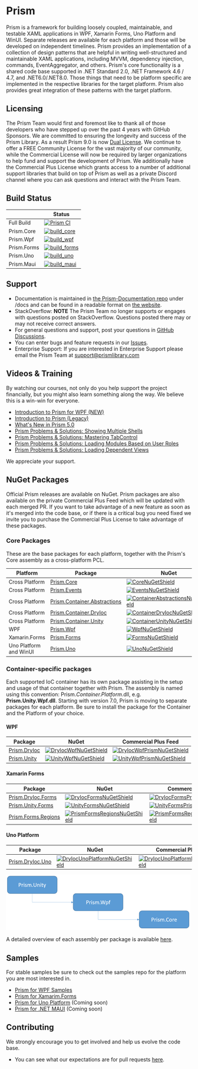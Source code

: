 # Prism

Prism is a framework for building loosely coupled, maintainable, and testable XAML applications in WPF, Xamarin Forms, Uno Platform and WinUI. Separate releases are available for each platform and those will be developed on independent timelines. Prism provides an implementation of a collection of design patterns that are helpful in writing well-structured and maintainable XAML applications, including MVVM, dependency injection, commands, EventAggregator, and others. Prism's core functionality is a shared code base supported in .NET Standard 2.0, .NET Framework 4.6 / 4.7, and .NET6.0/.NET8.0. Those things that need to be platform specific are implemented in the respective libraries for the target platform. Prism also provides great integration of these patterns with the target platform.

## Licensing

The Prism Team would first and foremost like to thank all of those developers who have stepped up over the past 4 years with GitHub Sponsors. We are committed to ensuring the longevity and success of the Prism Library. As a result Prism 9.0 is now [Dual License](LICENSE). We continue to offer a FREE Community License for the vast majority of our community, while the Commercial License will now be required by larger organizations to help fund and support the development of Prism. We additionally have the Commercial Plus License which grants access to a number of additional support libraries that build on top of Prism as well as a private Discord channel where you can ask questions and interact with the Prism Team.

## Build Status

|          | Status |
| -------- | ------ |
| Full Build | [![Prism CI](https://github.com/PrismLibrary/Prism/actions/workflows/ci.yml/badge.svg)](https://github.com/PrismLibrary/Prism/actions/workflows/ci.yml) |
| Prism.Core | [![build_core](https://github.com/PrismLibrary/Prism/actions/workflows/build_core.yml/badge.svg)](https://github.com/PrismLibrary/Prism/actions/workflows/build_core.yml) |
| Prism.Wpf | [![build_wpf](https://github.com/PrismLibrary/Prism/actions/workflows/build_wpf.yml/badge.svg)](https://github.com/PrismLibrary/Prism/actions/workflows/build_wpf.yml) |
| Prism.Forms | [![build_forms](https://github.com/PrismLibrary/Prism/actions/workflows/build_forms.yml/badge.svg)](https://github.com/PrismLibrary/Prism/actions/workflows/build_forms.yml) |
| Prism.Uno | [![build_uno](https://github.com/PrismLibrary/Prism/actions/workflows/build_uno.yml/badge.svg)](https://github.com/PrismLibrary/Prism/actions/workflows/build_uno.yml) |
| Prism.Maui | [![build_maui](https://github.com/PrismLibrary/Prism/actions/workflows/build_maui.yml/badge.svg)](https://github.com/PrismLibrary/Prism/actions/workflows/build_maui.yml) |

## Support

- Documentation is maintained in [the Prism-Documentation repo](https://github.com/PrismLibrary/Prism-Documentation) under /docs and can be found in a readable format on [the website](https://docs.prismlibrary.com/docs/).
- StackOverflow: **NOTE** The Prism Team no longer supports or engages with questions posted on StackOverflow. Questions posted there may or may not receive correct answers.
- For general questions and support, post your questions in [GitHub Discussions](https://github.com/PrismLibrary/Prism/discussions).
- You can enter bugs and feature requests in our [Issues](https://github.com/PrismLibrary/Prism/issues/new/choose).
- Enterprise Support: If you are interested in Enterprise Support please email the Prism Team at <support@prismlibrary.com>

## Videos &amp; Training

By watching our courses, not only do you help support the project financially, but you might also learn something along the way.  We believe this is a win-win for everyone.

- [Introduction to Prism for WPF (NEW)](https://pluralsight.pxf.io/bE3rB)
- [Introduction to Prism (Legacy)](https://pluralsight.pxf.io/W1Dz3)
- [What's New in Prism 5.0](https://pluralsight.pxf.io/z7avm)
- [Prism Problems & Solutions: Showing Multiple Shells](https://pluralsight.pxf.io/XVxR5)
- [Prism Problems & Solutions: Mastering TabControl](https://pluralsight.pxf.io/B6X99)
- [Prism Problems & Solutions: Loading Modules Based on User Roles](https://pluralsight.pxf.io/GvjkE)
- [Prism Problems & Solutions: Loading Dependent Views](https://pluralsight.pxf.io/a01zj)

We appreciate your support.

## NuGet Packages

Official Prism releases are available on NuGet. Prism packages are also available on the private Commercial Plus Feed which will be updated with each merged PR. If you want to take advantage of a new feature as soon as it's merged into the code base, or if there is a critical bug you need fixed we invite you to purchase the Commercial Plus License to take advantage of these packages.

### Core Packages

These are the base packages for each platform, together with the Prism's Core assembly as a cross-platform PCL.

| Platform | Package | NuGet | Commercial Plus Feed |
| -------- | ------- | ------- | ----- |
| Cross Platform | [Prism.Core][CoreNuGet] | [![CoreNuGetShield]][CoreNuGet] | [![CorePrismNuGetShield]][CorePrismNuGet] |
| Cross Platform | [Prism.Events][EventsNuGet] | [![EventsNuGetShield]][EventsNuGet] | [![EventsPrismNuGetShield]][CorePrismNuGet] |
| Cross Platform | [Prism.Container.Abstractions][ContainerAbstractionsNuGet] | [![ContainerAbstractionsNuGetShield]][ContainerAbstractionsNuGet] | [![ContainerAbstractionsPrismNuGetShield]][CorePrismNuGet] |
| Cross Platform | [Prism.Container.DryIoc][ContainerDryIocNuGet] | [![ContainerDryIocNuGetShield]][ContainerDryIocNuGet] | [![ContainerDryIocPrismNuGetShield]][CorePrismNuGet] |
| Cross Platform | [Prism.Container.Unity][ContainerUnityNuGet] | [![ContainerUnityNuGetShield]][ContainerUnityNuGet] | [![ContainerUnityPrismNuGetShield]][CorePrismNuGet] |
| WPF | [Prism.Wpf][WpfNuGet] | [![WpfNuGetShield]][WpfNuGet] | [![WpfPrismNuGetShield]][WpfPrismNuGet] |
| Xamarin.Forms | [Prism.Forms][FormsNuGet] | [![FormsNuGetShield]][FormsNuGet] | [![FormsPrismNuGetShield]][FormsPrismNuGet] |
| Uno Platform and WinUI | [Prism.Uno][UnoNuGet] | [![UnoNuGetShield]][UnoNuGet] | [![UnoPrismNuGetShield]][UnoPrismNuGet] |

### Container-specific packages

Each supported IoC container has its own package assisting in the setup and usage of that container together with Prism. The assembly is named using this convention: Prism.*Container.Platform*.dll, e.g. **Prism.Unity.Wpf.dll**. Starting with version 7.0, Prism is moving to separate packages for each platform. Be sure to install the package for the Container and the Platform of your choice.

#### WPF

| Package | NuGet | Commercial Plus Feed |
|---------|-------|-------|
| [Prism.DryIoc][DryIocWpfNuGet] | [![DryIocWpfNuGetShield]][DryIocWpfNuGet] | [![DryIocWpfPrismNuGetShield]][DryIocWpfPrismNuGet] |
| [Prism.Unity][UnityWpfNuGet] | [![UnityWpfNuGetShield]][UnityWpfNuGet] | [![UnityWpfPrismNuGetShield]][UnityWpfPrismNuGet] |

#### Xamarin Forms

| Package | NuGet | Commercial Plus Feed |
|---------|-------|-------|
| [Prism.DryIoc.Forms][DryIocFormsNuGet] | [![DryIocFormsNuGetShield]][DryIocFormsNuGet] | [![DryIocFormsPrismNuGetShield]][DryIocFormsPrismNuGet] |
| [Prism.Unity.Forms][UnityFormsNuGet] | [![UnityFormsNuGetShield]][UnityFormsNuGet] | [![UnityFormsPrismNuGetShield]][UnityFormsPrismNuGet] |
| [Prism.Forms.Regions][PrismFormsRegionsNuget] | [![PrismFormsRegionsNuGetShield]][PrismFormsRegionsNuGet] | [![PrismFormsRegionsPrismNuGetShield]][PrismFormsRegionsPrismNuGet] |

#### Uno Platform

| Package | NuGet | Commercial Plus Feed |
|---------|-------|-------|
| [Prism.DryIoc.Uno][DryIocUnoPlatformNuGet] | [![DryIocUnoPlatformNuGetShield]][DryIocUnoPlatformNuGet] | [![DryIocUnoPlatformPrismNuGetShield]][DryIocUnoPlatformPrismNuGet] |

![NuGet package tree](images/NuGetPackageTree.png)

A detailed overview of each assembly per package is available [here](http://prismlibrary.github.io/docs/getting-started/NuGet-Packages.html).

## Samples

For stable samples be sure to check out the samples repo for the platform you are most interested in.

- [Prism for WPF Samples](https://github.com/PrismLibrary/Prism-Samples-Wpf)
- [Prism for Xamarim.Forms](https://github.com/PrismLibrary/Prism-Samples-Forms)
- [Prism for Uno Platform](#) (Coming soon)
- [Prism for .NET MAUI](#) (Coming soon)

## Contributing

We strongly encourage you to get involved and help us evolve the code base.

- You can see what our expectations are for pull requests [here](https://github.com/PrismLibrary/Prism/blob/master/.github/CONTRIBUTING.md).

[CoreNuGet]: https://www.nuget.org/packages/Prism.Core/
[EventsNuGet]: https://www.nuget.org/packages/Prism.Events/
[ContainerAbstractionsNuGet]: https://www.nuget.org/packages/Prism.Container.Abstractions/
[ContainerDryIocNuGet]: https://www.nuget.org/packages/Prism.Container.DryIoc/
[ContainerUnityNuGet]: https://www.nuget.org/packages/Prism.Container.Unity/
[WpfNuGet]: https://www.nuget.org/packages/Prism.Wpf/
[FormsNuGet]: https://www.nuget.org/packages/Prism.Forms/
[UnoNuGet]: https://www.nuget.org/packages/Prism.Uno.WinUI/

[PrismFormsRegionsNuGet]: https://www.nuget.org/packages/Prism.Forms.Regions/
[PrismFormsRegionsPrismNuGet]: #
[PrismFormsRegionsNuGetShield]: https://img.shields.io/nuget/vpre/Prism.Forms.Regions.svg
[PrismFormsRegionsPrismNuGetShield]: https://nuget.prismlibrary.com/shield/Prism.Forms.Regions/vpre

[DryIocWpfNuGet]: https://www.nuget.org/packages/Prism.DryIoc/
[UnityWpfNuGet]: https://www.nuget.org/packages/Prism.Unity/

[UnityFormsNuGet]: https://www.nuget.org/packages/Prism.Unity.Forms/
[DryIocFormsNuGet]: https://www.nuget.org/packages/Prism.DryIoc.Forms/

[DryIocUnoPlatformNuGet]: https://www.nuget.org/packages/Prism.DryIoc.Uno.WinUI/

[CoreNuGetShield]: https://img.shields.io/nuget/vpre/Prism.Core.svg
[EventsNuGetShield]: https://img.shields.io/nuget/vpre/Prism.Events.svg
[ContainerAbstractionsNuGetShield]: https://img.shields.io/nuget/vpre/Prism.Container.Abstractions.svg
[ContainerDryIocNuGetShield]: https://img.shields.io/nuget/vpre/Prism.Container.DryIoc.svg
[ContainerUnityNuGetShield]: https://img.shields.io/nuget/vpre/Prism.Container.Unity.svg
[WpfNuGetShield]: https://img.shields.io/nuget/vpre/Prism.Wpf.svg
[FormsNuGetShield]: https://img.shields.io/nuget/vpre/Prism.Forms.svg
[UnoNuGetShield]: https://img.shields.io/nuget/vpre/Prism.Uno.WinUI.svg

[DryIocWpfNuGetShield]: https://img.shields.io/nuget/vpre/Prism.DryIoc.svg
[UnityWpfNuGetShield]: https://img.shields.io/nuget/vpre/Prism.Unity.svg

[DryIocFormsNuGetShield]: https://img.shields.io/nuget/vpre/Prism.DryIoc.Forms.svg
[UnityFormsNuGetShield]: https://img.shields.io/nuget/vpre/Prism.Unity.Forms.svg

[DryIocUnoPlatformNuGetShield]: https://img.shields.io/nuget/vpre/Prism.DryIoc.Uno.WinUI.svg

[CorePrismNuGet]: #
[WpfPrismNuGet]: #
[FormsPrismNuGet]: #
[UnoPrismNuGet]: #

[DryIocWpfPrismNuGet]: #
[UnityWpfPrismNuGet]: #

[UnityFormsPrismNuGet]: #
[DryIocFormsPrismNuGet]: #

[DryIocUnoPlatformPrismNuGet]: #

[CorePrismNuGetShield]: https://nuget.prismlibrary.com/shield/Prism.Core/vpre
[EventsPrismNuGetShield]: https://nuget.prismlibrary.com/shield/Prism.Events/vpre
[ContainerAbstractionsPrismNuGetShield]: https://nuget.prismlibrary.com/shield/Prism.Container.Abstractions/vpre
[ContainerDryIocPrismNuGetShield]: https://nuget.prismlibrary.com/shield/Prism.Container.DryIoc/vpre
[ContainerUnityPrismNuGetShield]: https://nuget.prismlibrary.com/shield/Prism.Container.Unity/vpre
[WpfPrismNuGetShield]: https://nuget.prismlibrary.com/shield/Prism.Wpf/vpre
[FormsPrismNuGetShield]: https://nuget.prismlibrary.com/shield/Prism.Forms/vpre
[UnoPrismNuGetShield]: https://nuget.prismlibrary.com/shield/Prism.Uno.WinUI/vpre

[DryIocWpfPrismNuGetShield]: https://nuget.prismlibrary.com/shield/Prism.DryIoc/vpre
[UnityWpfPrismNuGetShield]: https://nuget.prismlibrary.com/shield/Prism.Unity/vpre

[DryIocFormsPrismNuGetShield]: https://nuget.prismlibrary.com/shield/Prism.DryIoc.Forms/vpre
[UnityFormsPrismNuGetShield]: https://nuget.prismlibrary.com/shield/Prism.Unity.Forms/vpre

[DryIocUnoPlatformPrismNuGetShield]: https://nuget.prismlibrary.com/shield/Prism.DryIoc.Uno.WinUI/vpre

[TwitterLogo]: https://dansiegelgithubsponsors.blob.core.windows.net/images/twitter.png
[TwitchLogo]: https://dansiegelgithubsponsors.blob.core.windows.net/images/twitch.png
[YouTubeLogo]: https://dansiegelgithubsponsors.blob.core.windows.net/images/youtube.png
[OctoSponsor]: https://dansiegelgithubsponsors.blob.core.windows.net/images/octosponsor.png
